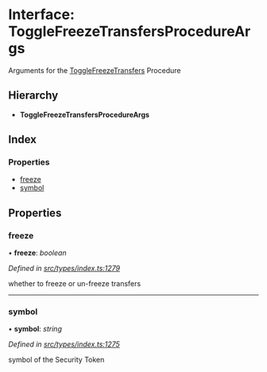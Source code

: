 # Interface: ToggleFreezeTransfersProcedureArgs

Arguments for the [ToggleFreezeTransfers](../enums/_types_index_.proceduretype.md#togglefreezetransfers) Procedure

## Hierarchy

- **ToggleFreezeTransfersProcedureArgs**

## Index

### Properties

- [freeze](_types_index_.togglefreezetransfersprocedureargs.md#freeze)
- [symbol](_types_index_.togglefreezetransfersprocedureargs.md#symbol)

## Properties

### freeze

• **freeze**: _boolean_

_Defined in [src/types/index.ts:1279](https://github.com/PolymathNetwork/polymath-sdk/blob/d80c6e9/src/types/index.ts#L1279)_

whether to freeze or un-freeze transfers

---

### symbol

• **symbol**: _string_

_Defined in [src/types/index.ts:1275](https://github.com/PolymathNetwork/polymath-sdk/blob/d80c6e9/src/types/index.ts#L1275)_

symbol of the Security Token
